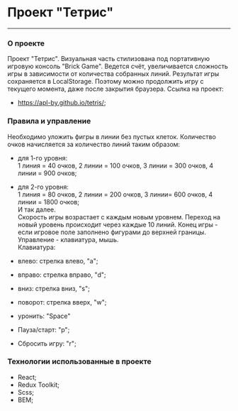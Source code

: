 # Проект "Тетрис"

---

### О проекте

Проект "Тетрис". Визуальная часть стилизована под портативную игровую консоль "Brick Game". Ведется счёт, увеличивается сложность игры в зависимости от количества собранных линий. Результат игры сохраняется в LocalStorage. Поэтому можно продолжить игру с текущего момента, даже после закрытия браузера.
Ссылка на проект:

- https://apl-by.github.io/tetris/;

### Правила и управление

Необходимо уложить фигры в линии без пустых клеток. Количество очков начисляется за количество линий таким образом:
- для 1-го уровня:  
 1 линия = 40 очков, 2 линии = 100 очков, 3 линии = 300 очков, 4 линии = 900 очков;  
- для 2-го уровня:  
 1 линия = 80 очков, 2 линии = 200 очков, 3 линии= 600 очков, 4 линии = 1800 очков;  
 И так далее.  
 Скорость игры возрастает с каждым новым уровнем. Переход на новый уровень происходит через каждые 10 линий.
Конец игры - если игровое поле заполнено фигурами до верхней границы.  
 Управление - клавиатура, мышь.  
 Клавиатура:

- влево: стрелка влево, "a";
- вправо: стрелка вправо, "d";
- вниз: стрелка вниз, "s";
- поворот: стрелка вверх, "w";
- уронить: "Space"
- Пауза/старт: "p";
- Сбросить игру: "r";

### Технологии использованные в проекте

- React;
- Redux Toolkit;
- Scss;
- BEM;
